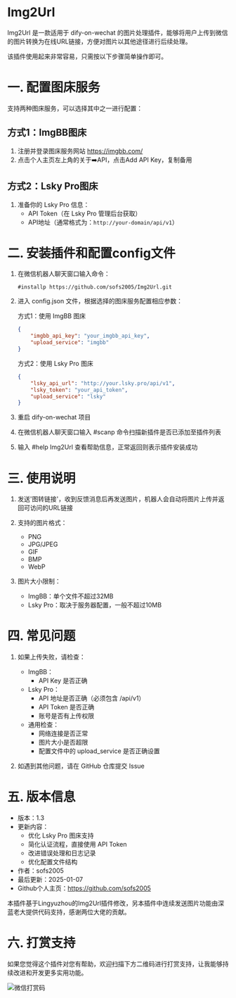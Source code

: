 # Img2Url

Img2Url 是一款适用于 dify-on-wechat 的图片处理插件，能够将用户上传到微信的图片转换为在线URL链接，方便对图片以其他途径进行后续处理。

该插件使用起来非常容易，只需按以下步骤简单操作即可。

# 一. 配置图床服务
支持两种图床服务，可以选择其中之一进行配置：

## 方式1：ImgBB图床
1. 注册并登录图床服务网站 https://imgbb.com/
2. 点击个人主页左上角的关于➡️API，点击Add API Key，复制备用

## 方式2：Lsky Pro图床
1. 准备你的 Lsky Pro 信息：
   - API Token（在 Lsky Pro 管理后台获取）
   - API地址（通常格式为：`http://your-domain/api/v1`）

# 二. 安装插件和配置config文件
1. 在微信机器人聊天窗口输入命令：
   ```
   #installp https://github.com/sofs2005/Img2Url.git
   ```

2. 进入 config.json 文件，根据选择的图床服务配置相应参数：

   方式1：使用 ImgBB 图床
   ```json
   {
       "imgbb_api_key": "your_imgbb_api_key",
       "upload_service": "imgbb"
   }
   ```

   方式2：使用 Lsky Pro 图床
   ```json
   {
       "lsky_api_url": "http://your.lsky.pro/api/v1",
       "lsky_token": "your_api_token",
       "upload_service": "lsky"
   }
   ```

3. 重启 dify-on-wechat 项目

4. 在微信机器人聊天窗口输入 #scanp 命令扫描新插件是否已添加至插件列表

5. 输入 #help Img2Url 查看帮助信息，正常返回则表示插件安装成功

# 三. 使用说明
1. 发送'图转链接'，收到反馈消息后再发送图片，机器人会自动将图片上传并返回可访问的URL链接

2. 支持的图片格式：
   - PNG
   - JPG/JPEG
   - GIF
   - BMP
   - WebP

3. 图片大小限制：
   - ImgBB：单个文件不超过32MB
   - Lsky Pro：取决于服务器配置，一般不超过10MB

# 四. 常见问题
1. 如果上传失败，请检查：
   - ImgBB：
     - API Key 是否正确
   - Lsky Pro：
     - API 地址是否正确（必须包含 /api/v1）
     - API Token 是否正确
     - 账号是否有上传权限
   - 通用检查：
     - 网络连接是否正常
     - 图片大小是否超限
     - 配置文件中的 upload_service 是否正确设置

2. 如遇到其他问题，请在 GitHub 仓库提交 Issue

# 五. 版本信息
- 版本：1.3
- 更新内容：
  - 优化 Lsky Pro 图床支持
  - 简化认证流程，直接使用 API Token
  - 改进错误处理和日志记录
  - 优化配置文件结构
- 作者：sofs2005
- 最后更新：2025-01-07
- Github个人主页：https://github.com/sofs2005

本插件基于Lingyuzhou的Img2Url插件修改，另本插件中连续发送图片功能由深蓝老大提供代码支持，感谢两位大佬的贡献。

# 六. 打赏支持

如果您觉得这个插件对您有帮助，欢迎扫描下方二维码进行打赏支持，让我能够持续改进和开发更多实用功能。

![微信打赏码](https://github.com/sofs2005/difytask/raw/main/img/wx.png?raw=true)